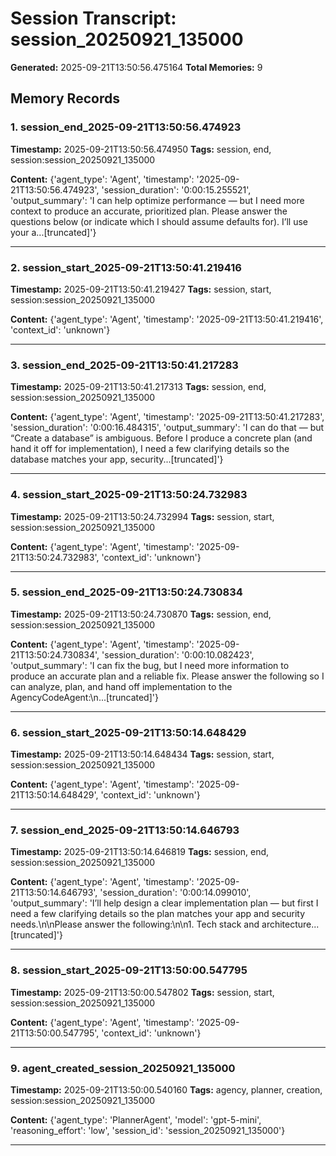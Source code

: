 # Session Transcript: session_20250921_135000

**Generated:** 2025-09-21T13:50:56.475164
**Total Memories:** 9

## Memory Records

### 1. session_end_2025-09-21T13:50:56.474923

**Timestamp:** 2025-09-21T13:50:56.474950
**Tags:** session, end, session:session_20250921_135000

**Content:** {'agent_type': 'Agent', 'timestamp': '2025-09-21T13:50:56.474923', 'session_duration': '0:00:15.255521', 'output_summary': 'I can help optimize performance — but I need more context to produce an accurate, prioritized plan. Please answer the questions below (or indicate which I should assume defaults for). I’ll use your a...[truncated]'}

---

### 2. session_start_2025-09-21T13:50:41.219416

**Timestamp:** 2025-09-21T13:50:41.219427
**Tags:** session, start, session:session_20250921_135000

**Content:** {'agent_type': 'Agent', 'timestamp': '2025-09-21T13:50:41.219416', 'context_id': 'unknown'}

---

### 3. session_end_2025-09-21T13:50:41.217283

**Timestamp:** 2025-09-21T13:50:41.217313
**Tags:** session, end, session:session_20250921_135000

**Content:** {'agent_type': 'Agent', 'timestamp': '2025-09-21T13:50:41.217283', 'session_duration': '0:00:16.484315', 'output_summary': 'I can do that — but “Create a database” is ambiguous. Before I produce a concrete plan (and hand it off for implementation), I need a few clarifying details so the database matches your app, security...[truncated]'}

---

### 4. session_start_2025-09-21T13:50:24.732983

**Timestamp:** 2025-09-21T13:50:24.732994
**Tags:** session, start, session:session_20250921_135000

**Content:** {'agent_type': 'Agent', 'timestamp': '2025-09-21T13:50:24.732983', 'context_id': 'unknown'}

---

### 5. session_end_2025-09-21T13:50:24.730834

**Timestamp:** 2025-09-21T13:50:24.730870
**Tags:** session, end, session:session_20250921_135000

**Content:** {'agent_type': 'Agent', 'timestamp': '2025-09-21T13:50:24.730834', 'session_duration': '0:00:10.082423', 'output_summary': 'I can fix the bug, but I need more information to produce an accurate plan and a reliable fix. Please answer the following so I can analyze, plan, and hand off implementation to the AgencyCodeAgent:\n...[truncated]'}

---

### 6. session_start_2025-09-21T13:50:14.648429

**Timestamp:** 2025-09-21T13:50:14.648434
**Tags:** session, start, session:session_20250921_135000

**Content:** {'agent_type': 'Agent', 'timestamp': '2025-09-21T13:50:14.648429', 'context_id': 'unknown'}

---

### 7. session_end_2025-09-21T13:50:14.646793

**Timestamp:** 2025-09-21T13:50:14.646819
**Tags:** session, end, session:session_20250921_135000

**Content:** {'agent_type': 'Agent', 'timestamp': '2025-09-21T13:50:14.646793', 'session_duration': '0:00:14.099010', 'output_summary': 'I’ll help design a clear implementation plan — but first I need a few clarifying details so the plan matches your app and security needs.\n\nPlease answer the following:\n\n1. Tech stack and architecture...[truncated]'}

---

### 8. session_start_2025-09-21T13:50:00.547795

**Timestamp:** 2025-09-21T13:50:00.547802
**Tags:** session, start, session:session_20250921_135000

**Content:** {'agent_type': 'Agent', 'timestamp': '2025-09-21T13:50:00.547795', 'context_id': 'unknown'}

---

### 9. agent_created_session_20250921_135000

**Timestamp:** 2025-09-21T13:50:00.540160
**Tags:** agency, planner, creation, session:session_20250921_135000

**Content:** {'agent_type': 'PlannerAgent', 'model': 'gpt-5-mini', 'reasoning_effort': 'low', 'session_id': 'session_20250921_135000'}

---

